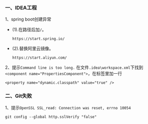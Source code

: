 ### 一、IDEA工程
1、spring boot创建异常
 -  (1).在路径后加`` / ``。
    ```
    https://start.spring.io/
    ```

 -  (2).替换阿里云镜像。
    ```
    https://start.aliyun.com/
    ```

2、提示`` Command line is too long. ``
在文件`` .idea\workspace.xml ``下找到`` <component name="PropertiesComponent"> ``，在标签里加一行
```
<property name="dynamic.classpath" value="true" />
```

### 二、Git失败
1、提示`` OpenSSL SSL_read: Connection was reset, errno 10054 ``
```
git config --global http.sslVerify "false"
```

